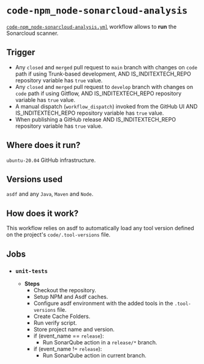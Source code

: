 # `code-npm_node-sonarcloud-analysis`

[`code-npm_node-sonarcloud-analysis.yml`](../code-npm_node-sonarcloud-analysis.yml) workflow allows to **run** the Sonarcloud scanner.

## Trigger

- Any `closed` and `merged` pull request to `main` branch with changes on `code` path if using Trunk-based development, AND IS_INDITEXTECH_REPO repository variable has `true` value.
- Any `closed` and `merged` pull request to `develop` branch with changes on `code` path if using Gitflow, AND IS_INDITEXTECH_REPO repository variable has `true` value.
- A manual dispatch (`workflow_dispatch`) invoked from the GitHub UI AND IS_INDITEXTECH_REPO repository variable has `true` value.
- When publishing a GitHub release AND IS_INDITEXTECH_REPO repository variable has `true` value.

## Where does it run?

`ubuntu-20.04` GitHub infrastructure.

## Versions used

`asdf` and any `Java`, `Maven` and `Node`.

## How does it work?

This workflow relies on asdf to automatically load any tool version defined on the project's `code/.tool-versions` file.

## Jobs

- ### `unit-tests`

  - **Steps**
    - Checkout the repository.
    - Setup NPM and Asdf caches.
    - Configure asdf environment with the added tools in the `.tool-versions` file.
    - Create Cache Folders.
    - Run verify script.
    - Store project name and version.
    - if (event_name == `release`):
      - Run SonarQube action in a `release/*` branch.
    - if (event_name != `release`):
      - Run SonarQube action in current branch.
